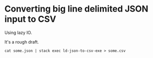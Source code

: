 # Converting big line delimited JSON input to CSV

Using lazy IO.

It's a rough draft.

```
cat some.json | stack exec ld-json-to-csv-exe > some.csv
```
